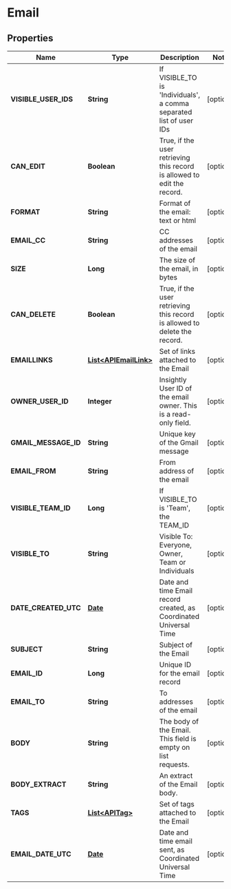 
# Email

## Properties
Name | Type | Description | Notes
------------ | ------------- | ------------- | -------------
**VISIBLE_USER_IDS** | **String** | If VISIBLE_TO is &#39;Individuals&#39;, a comma separated list of user IDs |  [optional]
**CAN_EDIT** | **Boolean** | True, if the user retrieving this record is allowed to edit the record. |  [optional]
**FORMAT** | **String** | Format of the email: text or html |  [optional]
**EMAIL_CC** | **String** | CC addresses of the email |  [optional]
**SIZE** | **Long** | The size of the email, in bytes |  [optional]
**CAN_DELETE** | **Boolean** | True, if the user retrieving this record is allowed to delete the record. |  [optional]
**EMAILLINKS** | [**List&lt;APIEmailLink&gt;**](APIEmailLink.md) | Set of links attached to the Email |  [optional]
**OWNER_USER_ID** | **Integer** | Insightly User ID of the email owner. This is a read-only field. |  [optional]
**GMAIL_MESSAGE_ID** | **String** | Unique key of the Gmail message |  [optional]
**EMAIL_FROM** | **String** | From address of the email |  [optional]
**VISIBLE_TEAM_ID** | **Long** | If VISIBLE_TO is &#39;Team&#39;, the TEAM_ID |  [optional]
**VISIBLE_TO** | **String** | Visible To: Everyone, Owner, Team or Individuals |  [optional]
**DATE_CREATED_UTC** | [**Date**](Date.md) | Date and time Email record created, as Coordinated Universal Time |  [optional]
**SUBJECT** | **String** | Subject of the Email |  [optional]
**EMAIL_ID** | **Long** | Unique ID for the email record |  [optional]
**EMAIL_TO** | **String** | To addresses of the email |  [optional]
**BODY** | **String** | The body of the Email. This field is empty on list requests. |  [optional]
**BODY_EXTRACT** | **String** | An extract of the Email body. |  [optional]
**TAGS** | [**List&lt;APITag&gt;**](APITag.md) | Set of tags attached to the Email |  [optional]
**EMAIL_DATE_UTC** | [**Date**](Date.md) | Date and time email sent, as Coordinated Universal Time |  [optional]



